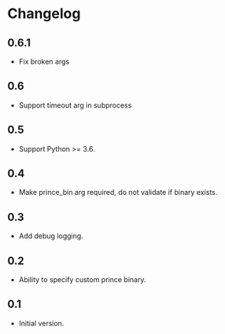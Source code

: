 # Changelog

## 0.6.1

- Fix broken args

## 0.6

- Support timeout arg in subprocess

## 0.5

- Support Python >= 3.6.

## 0.4

- Make prince_bin arg required, do not validate if binary exists.

## 0.3

- Add debug logging.

## 0.2

- Ability to specify custom prince binary.

## 0.1

- Initial version.
